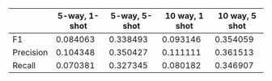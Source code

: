 |           | 5-way, 1-shot | 5-way, 5-shot | 10 way, 1 shot | 10 way, 5 shot |
|-----------|---------------|---------------|----------------|----------------|
| F1        | 0.084063      | 0.338493      | 0.093146       | 0.354059       |
| Precision | 0.104348      | 0.350427      | 0.111111       | 0.361513       |
| Recall    | 0.070381      | 0.327345      | 0.080182       | 0.346907       |